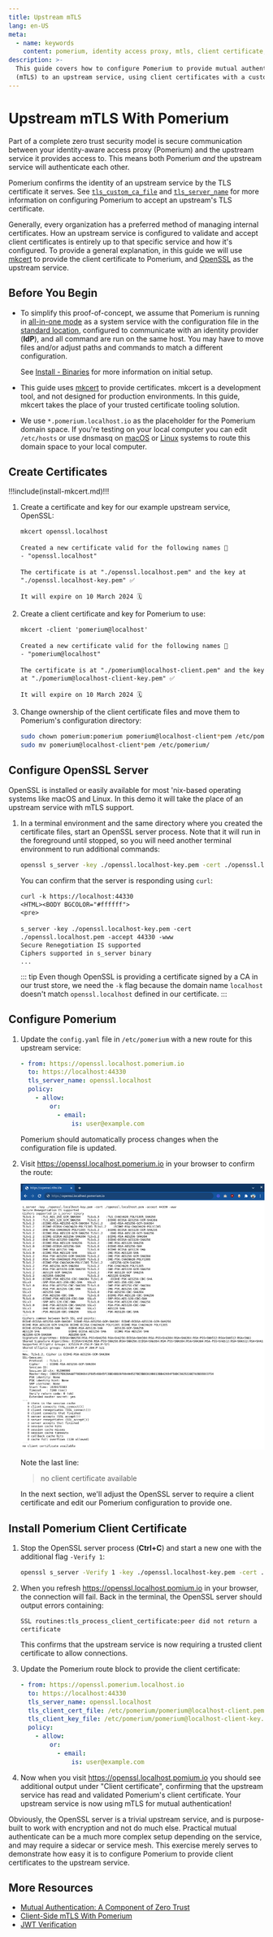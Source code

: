 ```yaml
---
title: Upstream mTLS
lang: en-US
meta:
  - name: keywords
    content: pomerium, identity access proxy, mtls, client certificate, mutual authentication
description: >-
  This guide covers how to configure Pomerium to provide mutual authentication
  (mTLS) to an upstream service, using client certificates with a custom certificate authority.
---
```


# Upstream mTLS With Pomerium

Part of a complete zero trust security model is secure communication between your identity-aware access proxy (Pomerium) and the upstream service it provides access to. This means both Pomerium *and* the upstream service will authenticate each other.

Pomerium confirms the identity of an upstream service by the TLS certificate it serves. See [`tls_custom_ca_file`] and [`tls_server_name`] for more information on configuring Pomerium to accept an upstream's TLS certificate.

Generally, every organization has a preferred method of managing internal certificates. How an upstream service is configured to validate and accept client certificates is entirely up to that specific service and how it's configured. To provide a general explanation, in this guide we will use [mkcert] to provide the client certificate to Pomerium, and [OpenSSL] as the upstream service.

## Before You Begin

- To simplify this proof-of-concept, we assume that Pomerium is running in [all-in-one mode](#before-you-begin) as a system service with the configuration file in the [standard location](/docs/install/binary.md#configuration-file), configured to communicate with an identity provider (**IdP**), and all command are run on the same host. You may have to move files and/or adjust paths and commands to match a different configuration.

    See [Install - Binaries](/docs/install/binary.md) for more information on initial setup.

- This guide uses [mkcert] to provide certificates. mkcert is a development tool, and not designed for production environments. In this guide, mkcert takes the place of your trusted certificate tooling solution.

- We use `*.pomerium.localhost.io` as the placeholder for the Pomerium domain space. If you're testing on your local computer you can edit `/etc/hosts` or use dnsmasq on [macOS](https://blog.thesparktree.com/local-development-with-wildcard-dns) or [Linux](https://sixfeetup.com/blog/local-development-with-wildcard-dns-on-linux) systems to route this domain space to your local computer.

## Create Certificates

!!!include(install-mkcert.md)!!!

1. Create a certificate and key for our example upstream service, OpenSSL:

    ```bash{1}
    mkcert openssl.localhost

    Created a new certificate valid for the following names 📜
    - "openssl.localhost"

    The certificate is at "./openssl.localhost.pem" and the key at "./openssl.localhost-key.pem" ✅

    It will expire on 10 March 2024 🗓
    ```

1. Create a client certificate and key for Pomerium to use:

    ```bash{1}
    mkcert -client 'pomerium@localhost'

    Created a new certificate valid for the following names 📜
    - "pomerium@localhost"

    The certificate is at "./pomerium@localhost-client.pem" and the key at "./pomerium@localhost-client-key.pem" ✅

    It will expire on 10 March 2024 🗓
    ```

1. Change ownership of the client certificate files and move them to Pomerium's configuration directory:

    ```bash
    sudo chown pomerium:pomerium pomerium@localhost-client*pem /etc/pomerium
    sudo mv pomerium@localhost-client*pem /etc/pomerium/
    ```

## Configure OpenSSL Server

OpenSSL is installed or easily available for most 'nix-based operating systems like macOS and Linux. In this demo it will take the place of an upstream service with mTLS support.

1. In a terminal environment and the same directory where you created the certificate files, start an OpenSSL server process. Note that it will run in the foreground until stopped, so you will need another terminal environment to run additional commands:

    ```bash
    openssl s_server -key ./openssl.localhost-key.pem -cert ./openssl.localhost.pem -accept 44330 -www
    ```

    You can confirm that the server is responding using `curl`:

    ```
    curl -k https://localhost:44330
    <HTML><BODY BGCOLOR="#ffffff">
    <pre>

    s_server -key ./openssl.localhost-key.pem -cert ./openssl.localhost.pem -accept 44330 -www
    Secure Renegotiation IS supported
    Ciphers supported in s_server binary
    ...
    ```

    ::: tip
    Even though OpenSSL is providing a certificate signed by a CA in our trust store, we need the `-k` flag because the domain name `localhost` doesn't match `openssl.localhost` defined in our certificate.
    :::

## Configure Pomerium

1. Update the `config.yaml` file in `/etc/pomerium` with a new route for this upstream service:

    ```yaml
    - from: https://openssl.localhost.pomerium.io
      to: https://localhost:44330
      tls_server_name: openssl.localhost
      policy:
        - allow:
            or:
              - email:
                  is: user@example.com
    ```

    Pomerium should automatically process changes when the configuration file is updated.

1. Visit <https://openssl.localhost.pomerium.io> in your browser to confirm the route:

    ![OpenSSL Upstream without client certificate verification](./img/mtls/openssl-test1.png)

    Note the last line:

    > no client certificate available

    In the next section, we'll adjust the OpenSSL server to require a client certificate and edit our Pomerium configuration to provide one.

## Install Pomerium Client Certificate

1. Stop the OpenSSL server process (**Ctrl+C**) and start a new one with the additional flag `-Verify 1`:

    ```bash
    openssl s_server -Verify 1 -key ./openssl.localhost-key.pem -cert ./openssl.localhost.pem -accept 44330 -www
    ```

1. When you refresh <https://openssl.localhost.pomium.io> in your browser, the connection will fail. Back in the terminal, the OpenSSL server should output errors containing:

    ```log
    SSL routines:tls_process_client_certificate:peer did not return a certificate
    ```

    This confirms that the upstream service is now requiring a trusted client certificate to allow connections.

1. Update the Pomerium route block to provide the client certificate:

    ```yaml
    - from: https://openssl.pomerium.localhost.io
      to: https://localhost:44330
      tls_server_name: openssl.localhost
      tls_client_cert_file: /etc/pomerium/pomerium@localhost-client.pem
      tls_client_key_file: /etc/pomerium/pomerium@localhost-client-key.pem
      policy:
        - allow:
            or:
              - email:
                  is: user@example.com

1. Now when you visit <https://openssl.localhost.pomium.io> you should see additional output under "Client certificate", confirming that the upstream service has read and validated Pomerium's client certificate. Your upstream service is now using mTLS for mutual authentication!

Obviously, the OpenSSL server is a trivial upstream service, and is purpose-built to work with encryption and not do much else. Practical mutual authenticate can be a much more complex setup depending on the service, and may require a sidecar or service mesh. This exercise merely serves to demonstrate how easy it is to configure Pomerium to provide client certificates to the upstream service.

## More Resources

 - [Mutual Authentication: A Component of Zero Trust](/docs/topics/mutual-auth.md)
 - [Client-Side mTLS With Pomerium](/guides/mtls.md)
 - [JWT Verification](/guides/jwt-verification.md)

[mkcert]: https://github.com/FiloSottile/mkcert
[OpenSSL]: https://www.openssl.org/
[`tls_custom_ca_file`]: /reference/readme.md#tls-custom-certificate-authority
[`tls_server_name`]: /reference/readme.md#tls-server-name